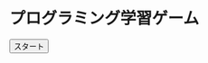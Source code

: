 <!DOCTYPE html>
<html>
<head>
    <title>プログラミング学習ゲーム</title>
    <link rel="stylesheet" type="text/css" href="styles.css">
</head>
<body>
    <div id="game-container">
        <h1>プログラミング学習ゲーム</h1>
        <div id="game-area"></div>
        <button id="start-button">スタート</button>
    </div>
    <script src="app.js"></script>
</body>
</html>
